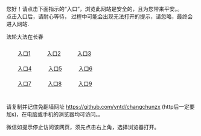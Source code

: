 您好！请点击下面指示的“入口”，浏览此网站是安全的，且为您带来平安。。 <br/>
点击入口后，请耐心等待， 过程中可能会出现无法打开的提示，请忽略，最终会进入网站. </br>

法轮大法在长春<br/>
<div style="padding:10px"><a style="margin:20px" target="_blank" href="https://dpc6lxrb9hn7e.cloudfront.net/2Qpsp?hljjy" id="ccLink1" rel="nofollow">入口1</a> <a target="_blank" style="margin:20px" href="https://d1ftslluphojvk.cloudfront.net/2Qpsp?ytikstm" id="ccLink2" rel="nofollow">入口2</a> <a style="margin:20px" target="_blank" href="https://d3eadydfu8oktb.cloudfront.net/2Qpsp?iohrdtly" id="ccLink3" rel="nofollow">入口3</a></div>

<div style="padding:10px" ><a style="margin:20px" target="_blank" href="https://dpc6lxrb9hn7e.cloudfront.net/2Qpsp?hljjy" id="ccLink4" rel="nofollow">入口4</a> <a style="margin:20px" href="https://d1ftslluphojvk.cloudfront.net/2Qpsp?ytikstm" target="_blank" id="ccLink5" rel="nofollow">入口5</a> <a style="margin:20px" href="https://d3eadydfu8oktb.cloudfront.net/2Qpsp?iohrdtly" target="_blank" id="ccLink6" rel="nofollow">入口6</a></div>

<div style="padding:10px"><a style="margin:20px" target="_blank" href="https://dpc6lxrb9hn7e.cloudfront.net/2Qpsp?hljjy" id="ccLink7" rel="nofollow">入口7</a> <a style="margin:20px" href="https://d1ftslluphojvk.cloudfront.net/2Qpsp?ytikstm" target="_blank" id="ccLink8" rel="nofollow">入口8</a> <a style="margin:20px" target="_blank" href="https://d3eadydfu8oktb.cloudfront.net/2Qpsp?iohrdtly" id="ccLink9" rel="nofollow">入口9</a></div>

<br/>



请复制并记住免翻墙网址 https://github.com/yntd/changchunzx (http后一定要加s)，在电脑或手机的浏览器均可访问。。<br/>

微信如提示停止访问该网页，须先点击右上角，选择浏览器打开。
